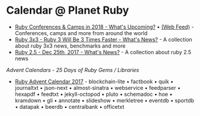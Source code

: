 # Calendar @ Planet Ruby


- [Ruby Conferences & Camps in 2018 - What's Upcoming?](2018) • [(Web Feed)](feed.xml) - Conferences, camps and more from around the world
- [Ruby 3x3 - Ruby 3 Will Be 3 Times Faster - What's News?](ruby3x3) - A collection about ruby 3x3 news, benchmarks and more
- [Ruby 2.5 - Dec 25th, 2017 - What's News?](ruby25) - A collection about ruby 2.5 news




_Advent Calendars - 25 Days of Ruby Gems / Libraries_

- [Ruby Advent Calendar 2017](advent2017) - blockchain-lite • factbook • quik • journaltxt • json-next • almost-sinatra •  webservice • feedparser • hexapdf •  feedtxt • jekyll-octopod • pluto • schemadoc • hoe • kramdown • gli • annotate • slideshow • merkletree • eventdb • sportdb • datapak • beerdb • centralbank • officetxt
